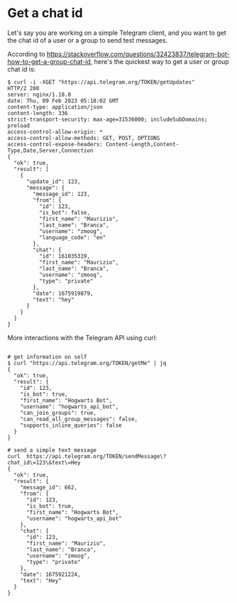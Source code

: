 # Get a chat id

Let's say you are working on a simple Telegram client, and you want to get the chat id of a user or a group to send test messages.

According to https://stackoverflow.com/questions/32423837/telegram-bot-how-to-get-a-group-chat-id, here's the quickest way to get a user or group chat id is:

```shell
$ curl -i -XGET "https://api.telegram.org/TOKEN/getUpdates"
HTTP/2 200 
server: nginx/1.18.0
date: Thu, 09 Feb 2023 05:18:02 GMT
content-type: application/json
content-length: 336
strict-transport-security: max-age=31536000; includeSubDomains; preload
access-control-allow-origin: *
access-control-allow-methods: GET, POST, OPTIONS
access-control-expose-headers: Content-Length,Content-Type,Date,Server,Connection
{
  "ok": true,
  "result": [
    {
      "update_id": 123,
      "message": {
        "message_id": 123,
        "from": {
          "id": 123,
          "is_bot": false,
          "first_name": "Maurizio",
          "last_name": "Branca",
          "username": "zmoog",
          "language_code": "en"
        },
        "chat": {
          "id": 161035319,
          "first_name": "Maurizio",
          "last_name": "Branca",
          "username": "zmoog",
          "type": "private"
        },
        "date": 1675919879,
        "text": "hey"
      }
    }
  ]
}
```

More interactions with the Telegram API using curl:

```shell

# get information on self
$ curl "https://api.telegram.org/TOKEN/getMe" | jq
{
  "ok": true,
  "result": {
    "id": 123,
    "is_bot": true,
    "first_name": "Hogwarts Bot",
    "username": "hogwarts_api_bot",
    "can_join_groups": true,
    "can_read_all_group_messages": false,
    "supports_inline_queries": false
  }
}

# send a simple text message
curl  https://api.telegram.org/TOKEN/sendMessage\?chat_id\=123\&text\=Hey
{
  "ok": true,
  "result": {
    "message_id": 662,
    "from": {
      "id": 123,
      "is_bot": true,
      "first_name": "Hogwarts Bot",
      "username": "hogwarts_api_bot"
    },
    "chat": {
      "id": 123,
      "first_name": "Maurizio",
      "last_name": "Branca",
      "username": "zmoog",
      "type": "private"
    },
    "date": 1675921224,
    "text": "Hey"
  }
}
```
